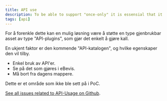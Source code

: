 ```yaml
---
title: API use
description: To be able to support "once-only" it is essensial that it is easy to do API-call from an app to other systems APIs.
tags: [api]
---
```


For å forenkle dette kan en mulig løsning være å støtte en type gjenbrukbar asset av type "API-plugins", som gjør det enkelt å gjøre kall.  

En ukjent faktor er den kommende "API-katalogen", og hvilke egenskaper den vil tilby.

- Enkel bruk av API'er.
- Se på det som gjøres i eBevis.
- Må bort fra dagens mappere.

Dette er et område som ikke ble sett på i PoC.

[See all issues related to API-Usage on Github](https://github.com/Altinn/altinn-studio/labels/area%2Fapi-use).

